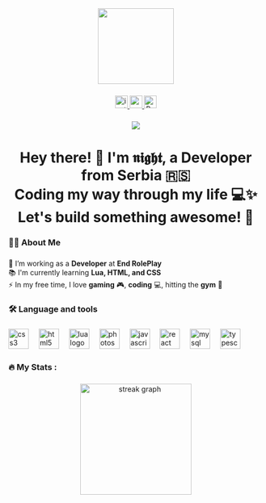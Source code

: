 <div align="center">
  <img height="150" src="https://avatars.githubusercontent.com/u/194826522"  />
</div>

###

<div align="center">
  <a href="https://www.instagram.com/nightyy77/" target="_blank">
    <img src="https://img.shields.io/static/v1?message=Instagram&logo=instagram&label=&color=E4405F&logoColor=white&labelColor=&style=for-the-badge" height="25" alt="instagram logo"  />
  </a>
  <a href="https://www.paypal.com/paypalme/nightisnothing" target="_blank">
    <img src="https://img.shields.io/static/v1?message=PayPal&logo=paypal&label=&color=00457C&logoColor=white&labelColor=&style=for-the-badge" height="25" alt="paypal logo"  />
  </a>
  <a href='https://ko-fi.com/C0C318XJQY' target='_blank'><img height='25' style='border:0px;height:25px;' src='https://storage.ko-fi.com/cdn/kofi6.png?v=6' border='0' alt='Buy Me a Coffee at ko-fi.com' /></a>

</div>

###

<div align="center">
  <img src="https://visitor-badge.laobi.icu/badge?page_id=nightyy77.nightyy77&"  />
</div>

###

<h1 align="center">Hey there! 👋 I'm 𝖓𝖎𝖌𝖍𝖙, a Developer from Serbia 🇷🇸<br>Coding my way through my life 💻✨<br>Let's build something awesome! 🚀</h1>

###

<h3 align="left">👩‍💻  About Me</h3>

###

<p align="left">🔭 I’m working as a <strong>Developer</strong> at <strong>End RolePlay</strong><br>📚 I'm currently learning <strong>Lua, HTML, and CSS</strong><br>⚡ In my free time, I love <strong>gaming</strong> 🎮, <strong>coding</strong> 💻, hitting the <strong>gym</strong> 💪</p>


###

<h3 align="left">🛠 Language and tools</h3>

###

<div align="left">
  <img src="https://cdn.jsdelivr.net/gh/devicons/devicon/icons/css3/css3-original.svg" height="40" alt="css3 logo"  />
  <img width="12" />
  <img src="https://cdn.jsdelivr.net/gh/devicons/devicon/icons/html5/html5-original.svg" height="40" alt="html5 logo"  />
  <img width="12" />
  <img src="https://cdn.jsdelivr.net/gh/devicons/devicon/icons/lua/lua-original.svg" height="40" alt="lua logo"  />
  <img width="12" />
  <img src="https://cdn.jsdelivr.net/gh/devicons/devicon/icons/photoshop/photoshop-plain.svg" height="40" alt="photoshop logo"  />
  <img width="12" />
  <img src="https://cdn.jsdelivr.net/gh/devicons/devicon/icons/javascript/javascript-original.svg" height="40" alt="javascript logo"  />
  <img width="12" />
  <img src="https://cdn.jsdelivr.net/gh/devicons/devicon/icons/react/react-original.svg" height="40" alt="react logo"  />
  <img width="12" />
  <img src="https://cdn.jsdelivr.net/gh/devicons/devicon/icons/mysql/mysql-original.svg" height="40" alt="mysql logo"  />
  <img width="12" />
  <img src="https://cdn.jsdelivr.net/gh/devicons/devicon/icons/typescript/typescript-original.svg" height="40" alt="typescript logo"  />
</div>

###

<h3 align="left">🔥   My Stats :</h3>

###

<div align="center">
  <img src="https://streak-stats.demolab.com?user=nightyy77&locale=en&mode=daily&theme=dark&hide_border=false&border_radius=5&order=3" height="220" alt="streak graph"  />
</div>

###
